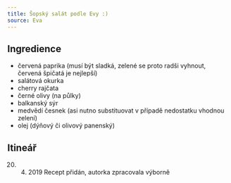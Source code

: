 ```yaml
---
title: Šopský salát podle Evy :)
source: Eva
---
```


## Ingredience

- červená paprika (musí být sladká, zelené se proto radši vyhnout, červená špičatá je nejlepší)
- salátová okurka
- cherry rajčata
- černé olivy (na půlky)
- balkanský sýr
- medvědí česnek (asi nutno substituovat v případě nedostatku vhodnou zelení)
- olej (dýňový či olivový panenský)

## Itineář
20. 4. 2019 Recept přidán, autorka zpracovala výborně